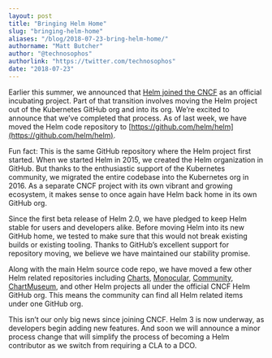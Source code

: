 ```yaml
---
layout: post
title: "Bringing Helm Home"
slug: "bringing-helm-home"
aliases: "/blog/2018-07-23-bring-helm-home/"
authorname: "Matt Butcher"
author: "@technosophos"
authorlink: "https://twitter.com/technosophos"
date: "2018-07-23"
---
```


Earlier this summer, we announced that [Helm joined the CNCF](https://www.cncf.io/blog/2018/06/01/cncf-to-host-helm/) as an official incubating project. Part of that transition involves moving the Helm project out of the Kubernetes GitHub org and into its org. We’re excited to announce that we’ve completed that process. As of last week, we have moved the Helm code repository to [https://github.com/helm/helm](https://github.com/helm/helm).  <!--more-->

Fun fact: This is the same GitHub repository where the Helm project first started. When we started Helm in 2015, we created the Helm organization in GitHub. But thanks to the enthusiastic support of the Kubernetes community, we migrated the entire codebase into the Kubernetes org in 2016. As a separate CNCF project with its own vibrant and growing ecosystem, it makes sense to once again have Helm back home in its own GitHub org.

Since the first beta release of Helm 2.0, we have pledged to keep Helm stable for users and developers alike. Before moving Helm into its new GitHub home, we tested to make sure that this would not break existing builds or existing tooling. Thanks to GitHub’s excellent support for repository moving, we believe we have maintained our stability promise.

Along with the main Helm source code repo, we have moved a few other Helm related repositories including [Charts](https://github.com/helm/charts), [Monocular](https://github.com/helm/monocular), [Community](https://github.com/helm/community), [ChartMuseum](https://github.com/helm/chartmuseum), and other Helm projects all under the official CNCF Helm GitHub org. This means the community can find all Helm related items under one GitHub org.

This isn’t our only big news since joining CNCF. Helm 3 is now underway, as developers begin adding new features. And soon we will announce a minor process change that will simplify the process of becoming a Helm contributor as we switch from requiring a CLA to a DCO.
